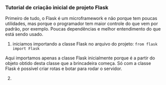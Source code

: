### Tutorial de criação inicial de projeto Flask
Primeiro de tudo, o Flask é um microframework e não porque tem poucas utilidades, 
mas porque o programador tem maior controle do que vem por padrão, por exemplo.
Poucas dependências e melhor entendimento do que está sendo usado.

1. iniciamos importando a classe Flask no arquivo do projeto:
```from flask import Flask```

Aqui importamos apenas a classe Flask inicialmente porque é a partir do objeto obtido desta classe que a brincadeira começa.
Só com a classe Flask é possível criar rotas e botar para rodar o servidor.

2. 
